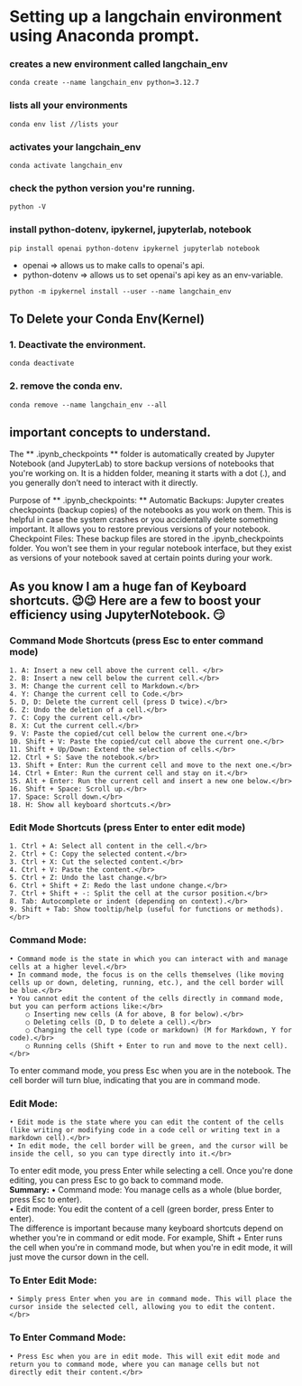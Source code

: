 # Setting up a langchain environment using Anaconda prompt. 
### creates a new environment called langchain_env
```
conda create --name langchain_env python=3.12.7
```
### lists all your environments
```
conda env list //lists your
```
### activates your langchain_env
```
conda activate langchain_env
```
### check the python version you're running. 
```
python -V
```
### install python-dotenv, ipykernel, jupyterlab, notebook
```
pip install openai python-dotenv ipykernel jupyterlab notebook
```
- openai => allows us to make calls to openai's api. 
- python-dotenv => allows us to set openai's api key as an env-variable.
```
python -m ipykernel install --user --name langchain_env
```
## To Delete your Conda Env(Kernel) 
### 1. Deactivate the environment. 
```
conda deactivate
```
### 2. remove the conda env. 
```
conda remove --name langchain_env --all
```

## important concepts to understand. 
The ** .ipynb_checkpoints **  folder is automatically created by Jupyter Notebook (and JupyterLab) to store backup versions of notebooks that you're working on. It is a hidden folder, meaning it starts with a dot (.), and you generally don’t need to interact with it directly.

Purpose of ** .ipynb_checkpoints: **
Automatic Backups: Jupyter creates checkpoints (backup copies) of the notebooks as you work on them. This is helpful in case the system crashes or you accidentally delete something important. It allows you to restore previous versions of your notebook.
Checkpoint Files: These backup files are stored in the .ipynb_checkpoints folder. You won’t see them in your regular notebook interface, but they exist as versions of your notebook saved at certain points during your work.

## As you know I am a huge fan of Keyboard shortcuts. 😉😉 Here are a few to boost your efficiency using JupyterNotebook. 😏
### Command Mode Shortcuts (press Esc to enter command mode)
	1. A: Insert a new cell above the current cell. </br>
	2. B: Insert a new cell below the current cell.</br>
	3. M: Change the current cell to Markdown.</br>
	4. Y: Change the current cell to Code.</br>
	5. D, D: Delete the current cell (press D twice).</br>
	6. Z: Undo the deletion of a cell.</br>
	7. C: Copy the current cell.</br>
	8. X: Cut the current cell.</br>
	9. V: Paste the copied/cut cell below the current one.</br>
	10. Shift + V: Paste the copied/cut cell above the current one.</br>
	11. Shift + Up/Down: Extend the selection of cells.</br>
	12. Ctrl + S: Save the notebook.</br>
	13. Shift + Enter: Run the current cell and move to the next one.</br>
	14. Ctrl + Enter: Run the current cell and stay on it.</br>
	15. Alt + Enter: Run the current cell and insert a new one below.</br>
	16. Shift + Space: Scroll up.</br>
	17. Space: Scroll down.</br>
	18. H: Show all keyboard shortcuts.</br>
### Edit Mode Shortcuts (press Enter to enter edit mode)
	1. Ctrl + A: Select all content in the cell.</br>
	2. Ctrl + C: Copy the selected content.</br>
	3. Ctrl + X: Cut the selected content.</br>
	4. Ctrl + V: Paste the content.</br>
	5. Ctrl + Z: Undo the last change.</br>
	6. Ctrl + Shift + Z: Redo the last undone change.</br>
	7. Ctrl + Shift + -: Split the cell at the cursor position.</br>
	8. Tab: Autocomplete or indent (depending on context).</br>
	9. Shift + Tab: Show tooltip/help (useful for functions or methods).</br>
### Command Mode:</br>
	• Command mode is the state in which you can interact with and manage cells at a higher level.</br>
	• In command mode, the focus is on the cells themselves (like moving cells up or down, deleting, running, etc.), and the cell border will be blue.</br>
	• You cannot edit the content of the cells directly in command mode, but you can perform actions like:</br>
		○ Inserting new cells (A for above, B for below).</br>
		○ Deleting cells (D, D to delete a cell).</br>
		○ Changing the cell type (code or markdown) (M for Markdown, Y for code).</br>
		○ Running cells (Shift + Enter to run and move to the next cell).</br>
To enter command mode, you press Esc when you are in the notebook. The cell border will turn blue, indicating that you are in command mode.</br>
### Edit Mode:</br>
	• Edit mode is the state where you can edit the content of the cells (like writing or modifying code in a code cell or writing text in a markdown cell).</br>
	• In edit mode, the cell border will be green, and the cursor will be inside the cell, so you can type directly into it.</br>
To enter edit mode, you press Enter while selecting a cell. Once you're done editing, you can press Esc to go back to command mode.</br>
**Summary:**
	• Command mode: You manage cells as a whole (blue border, press Esc to enter).</br>
	• Edit mode: You edit the content of a cell (green border, press Enter to enter).</br>
The difference is important because many keyboard shortcuts depend on whether you're in command or edit mode. For example, Shift + Enter runs the cell when you're in command mode, but when you're in edit mode, it will just move the cursor down in the cell.</br>

### To Enter Edit Mode:</br>
	• Simply press Enter when you are in command mode. This will place the cursor inside the selected cell, allowing you to edit the content.</br>
### To Enter Command Mode:</br>
	• Press Esc when you are in edit mode. This will exit edit mode and return you to command mode, where you can manage cells but not directly edit their content.</br>

